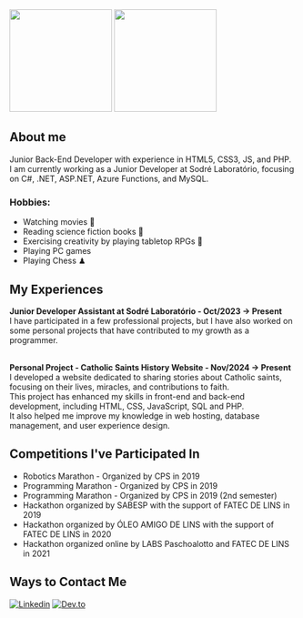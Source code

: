 <div>
<img height="180em" src="https://github-readme-stats.vercel.app/api?username=JoaoPdSsilva&show_icons=true&theme=tokyonight"/>
<img height="180em" src="https://github-readme-stats.vercel.app/api/top-langs/?username=JoaoPdSsilva&layout=compact&theme=tokyonight"/>
</div>

<div>
 <h2>About me</h2>
    Junior Back-End Developer with experience in HTML5, CSS3, JS, and PHP.<br> I am currently working as a Junior Developer at Sodré Laboratório, focusing on C#, .NET, ASP.NET, Azure Functions, and MySQL.<br>
 <h3>Hobbies: </h3>
    <ul>
     <li>Watching movies 🎥</li>
     <li>Reading science fiction books 📖</li>
     <li>Exercising creativity by playing tabletop RPGs 🎲</li>
     <li>Playing PC games</li>
     <li>Playing Chess ♟</li>
    </ul>
 <h2>My Experiences</h2>

<b>Junior Developer Assistant at Sodré Laboratório - Oct/2023 -> Present<br></b>
I have participated in a few professional projects, but I have also worked on some personal projects that have contributed to my growth as a programmer.  
<br>

<b>Personal Project - Catholic Saints History Website - Nov/2024 -> Present<br></b>
I developed a website dedicated to sharing stories about Catholic saints, focusing on their lives, miracles, and contributions to faith.  
This project has enhanced my skills in front-end and back-end development, including HTML, CSS, JavaScript, SQL and PHP.  
It also helped me improve my knowledge in web hosting, database management, and user experience design.  

 <h2>Competitions I've Participated In</h2>
<ul>
<li>Robotics Marathon - Organized by CPS in 2019</li>
<li>Programming Marathon - Organized by CPS in 2019</li>
<li>Programming Marathon - Organized by CPS in 2019 (2nd semester)</li>

<li>Hackathon organized by SABESP with the support of FATEC DE LINS in 2019</li>
<li>Hackathon organized by ÓLEO AMIGO DE LINS with the support of FATEC DE LINS in 2020</li>
<li>Hackathon organized online by LABS Paschoalotto and FATEC DE LINS in 2021</li>
 </ul>
 </div>
<div>
<h2>Ways to Contact Me</h2>
 
[![Linkedin](https://img.shields.io/badge/LinkedIn-0077B5?style=for-the-badge&logo=linkedin&logoColor=white)](https://www.linkedin.com/in/joaopedrodevsantos/)
[![Dev.to](https://img.shields.io/badge/dev.to-0A0A0A?style=for-the-badge&logo=dev.to&logoColor=white)](https://dev.to/joaopdssilva)
</div>
